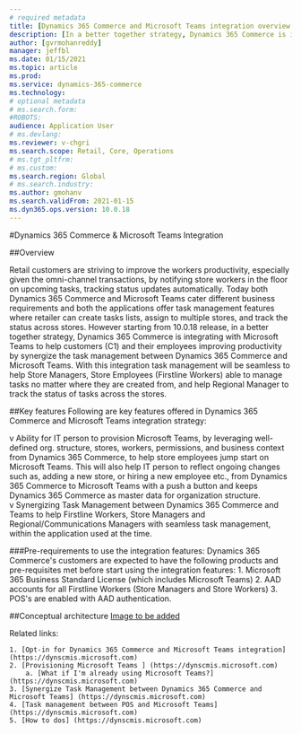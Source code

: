 ```yaml
---
# required metadata
title: [Dynamics 365 Commerce and Microsoft Teams integration overview ]
description: [In a better together strategy, Dynamics 365 Commerce is integrating with Microsoft Teams to help customers (C1) and their employees improving productivity by synergize the task management between Dynamics 365 Commerce and Microsoft Teams.]
author: [gvrmohanreddy]
manager: jeffbl
ms.date: 01/15/2021
ms.topic: article
ms.prod: 
ms.service: dynamics-365-commerce
ms.technology: 
# optional metadata
# ms.search.form:  
#ROBOTS: 
audience: Application User
# ms.devlang: 
ms.reviewer: v-chgri
ms.search.scope: Retail, Core, Operations
# ms.tgt_pltfrm: 
# ms.custom: 
ms.search.region: Global
# ms.search.industry: 
ms.author: gmohanv
ms.search.validFrom: 2021-01-15
ms.dyn365.ops.version: 10.0.18
---
```


#Dynamics 365 Commerce & Microsoft Teams Integration 

##Overview

Retail customers are striving to improve the workers productivity, especially given the omni-channel transactions, by notifying store workers in the floor on upcoming tasks, tracking status updates automatically. Today both Dynamics 365 Commerce and Microsoft Teams cater different business requirements and both the applications offer task management features where retailer can create tasks lists, assign to multiple stores, and track the status across stores. However starting from 10.0.18 release,  in a better together strategy, Dynamics 365 Commerce is integrating with Microsoft Teams to help customers (C1) and their employees improving productivity by synergize the task management between Dynamics 365 Commerce and Microsoft Teams. With this integration task management will be seamless to help Store Managers, Store Employees (Firstline Workers) able to manage tasks no matter where they are created from, and help Regional Manager to track the status of tasks across the stores. 



##Key features 
Following are key features offered in Dynamics 365 Commerce and Microsoft Teams integration strategy:
   
v Ability for IT person to provision Microsoft Teams, by leveraging well-defined org. structure, stores, workers, permissions, and business context from Dynamics 365 Commerce, to help store employees jump start on Microsoft Teams. This will also help IT person to reflect ongoing changes such as, adding a new store, or hiring a new employee etc., from Dynamics 365 Commerce to Microsoft Teams with a push a button and keeps Dynamics 365 Commerce as master data for organization structure.  
v Synergizing Task Management between Dynamics 365 Commerce and Teams to help Firstline Workers, Store Managers and Regional/Communications Managers with seamless task management, within the application used at the time.  

###Pre-requirements to use the integration features:
Dynamics 365 Commerce's customers are expected to have the following products and pre-requisites met before start using the integration features:
	1. Microsoft 365 Business Standard License (which includes Microsoft Teams) 
	2. AAD accounts for all Firstline Workers (Store Managers and Store Workers)
	3. POS's are enabled with AAD authentication. 
	
##Conceptual architecture 
[Image to be added](link)

Related links:

	1. [Opt-in for Dynamics 365 Commerce and Microsoft Teams integration] (https://dynscmis.microsoft.com)
	2. [Provisioning Microsoft Teams ] (https://dynscmis.microsoft.com)
		a. [What if I'm already using Microsoft Teams?] (https://dynscmis.microsoft.com)
	3. [Synergize Task Management between Dynamics 365 Commerce and Microsoft Teams] (https://dynscmis.microsoft.com)
	4. [Task management between POS and Microsoft Teams] (https://dynscmis.microsoft.com)
	5. [How to dos] (https://dynscmis.microsoft.com)

	
	

